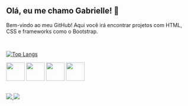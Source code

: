 ## Olá, eu me chamo Gabrielle! 👋

Bem-vindo ao meu GitHub! Aqui você irá encontrar projetos com HTML, CSS e frameworks como o Bootstrap.

<div style="display: inline_block"><br>

  [![Top Langs](https://github-readme-stats.vercel.app/api/top-langs/?username=gaabemonteiro)](https://github.com/gaabemonteiro/github-readme-stats)

<img widht="50px" height="50px" src="https://cdn.jsdelivr.net/gh/devicons/devicon/icons/bootstrap/bootstrap-plain.svg" />
<img widht="50px" height="50px" src="https://cdn.jsdelivr.net/gh/devicons/devicon/icons/javascript/javascript-original.svg" />
<img widht="50px" height="50px" src="https://cdn.jsdelivr.net/gh/devicons/devicon/icons/html5/html5-original-wordmark.svg" />
<img widht="50px" height="50px" src="https://cdn.jsdelivr.net/gh/devicons/devicon/icons/css3/css3-original-wordmark.svg" />

<div>
<br>
  
<div>
    
<a href="https://wa.me/51998249870"><img src="https://img.shields.io/badge/WhatsApp-25D366?style=for-the-badge&logo=whatsapp&logoColor=white">
<a href="https://www.linkedin.com/in/gabrielle-texeira-monteiro/"><img src="https://img.shields.io/badge/LinkedIn-0077B5?style=for-the-badge&logo=linkedin&logoColor=white">
  
</div>
